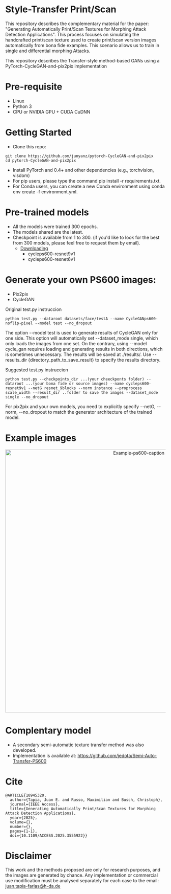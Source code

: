 # Style-Transfer Print/Scan
This repository describes the complementary material for the paper: "Generating Automatically Print/Scan Textures for Morphing Attack Detection Applications". This process focuses on simulating the handcrafted print/scan texture used to create print/scan version images automatically from bona fide examples. This scenario allows us to train in single and differential morphing Attacks. 

This repository describes the Transfer-style method-based GANs using a PyTorch-CycleGAN-and-pix2pix implementation

# Pre-requisite
- Linux
- Python 3
- CPU or NVIDIA GPU + CUDA CuDNN

# Getting Started
- Clone this repo:
```
git clone https://github.com/junyanz/pytorch-CycleGAN-and-pix2pix
cd pytorch-CycleGAN-and-pix2pix
```
- Install PyTorch and 0.4+ and other dependencies (e.g., torchvision, visdom)
- For pip users, please type the command pip install -r requirements.txt.
- For Conda users, you can create a new Conda environment using conda env create -f environment.yml.

# Pre-trained models
- All the models were trained 300 epochs.
- The models shared are the latest.
- Checkpoint is available from 1 to 300. (if you'd like to look for the best from 300 models, please feel free to request them by email).
  - [Downloading](https://www.dropbox.com/scl/fo/thwhaekl18sgose21oece/AI3zBDAEm1rIzCLP2C6YTsc?rlkey=bf4mi08qbflzonh4hhhj5l1r3&st=jsbzzzi7&dl=0)
    * cycleps600-resnet9v1
    * cycleps600-resnet6v1

# Generate your own PS600 images:
- Pix2pix
- CycleGAN

Original test.py instruccion
```
python test.py --dataroot datasets/face/testA --name CycleGANps600-noflip-pixel --model test --no_dropout  
```
The option --model test is used to generate results of CycleGAN only for one side. This option will automatically set --dataset_mode single, which only loads the images from one set. On the contrary, using --model cycle_gan requires loading and generating results in both directions, which is sometimes unnecessary. The results will be saved at ./results/. Use --results_dir {directory_path_to_save_result} to specify the results directory.

Suggested test.py instruccion
```
python test.py --checkpoints_dir ...(your cheeckponts folder) --dataroot ...(your bona fide or source images) --name cycleps600-resnet9v1 --netG resnet_9blocks --norm instance --proprocess scale_width --result_dir ..folder to save the images --dataset_mode single --no_dropout
```

For pix2pix and your own models, you need to explicitly specify --netG, --norm, --no_dropout to match the generator architecture of the trained model. 
# Example images
<p align="center">
<img width="823" alt="Example-ps600-caption" src="https://github.com/jedota/Style-Transfer-PS600/assets/45126159/577164af-6b85-46ca-bc4c-cf5dac331042">
</p>

# Complentary model
- A secondary semi-automatic texture transfer method was also developed.
- Implementation is available at: https://github.com/jedota/Semi-Auto-Transfer-PS600

# Cite
```
@ARTICLE{10945320,
  author={Tapia, Juan E. and Russo, Maximilian and Busch, Christoph},
  journal={IEEE Access}, 
  title={Generating Automatically Print/Scan Textures for Morphing Attack Detection Applications}, 
  year={2025},
  volume={},
  number={},
  pages={1-1},
  doi={10.1109/ACCESS.2025.3555922}}
```

# Disclaimer
This work and the methods proposed are only for research purposes, and the images are generated by chance. Any implementation or commercial use modification must be analysed separately for each case to the email: juan.tapia-farias@h-da.de 
